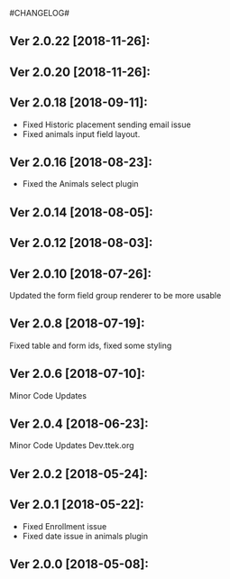 #CHANGELOG#

Ver 2.0.22 [2018-11-26]:
-------------------------------


Ver 2.0.20 [2018-11-26]:
-------------------------------


Ver 2.0.18 [2018-09-11]:
-------------------------------
  - Fixed Historic placement sending email issue
  - Fixed animals input field layout.


Ver 2.0.16 [2018-08-23]:
-------------------------------
  - Fixed the Animals select plugin


Ver 2.0.14 [2018-08-05]:
-------------------------------


Ver 2.0.12 [2018-08-03]:
-------------------------------


Ver 2.0.10 [2018-07-26]:
-------------------------------
Updated the form field group renderer to be more usable


Ver 2.0.8 [2018-07-19]:
-------------------------------
Fixed table and form ids, fixed some styling


Ver 2.0.6 [2018-07-10]:
-------------------------------
Minor Code Updates


Ver 2.0.4 [2018-06-23]:
-------------------------------
Minor Code Updates
Dev.ttek.org


Ver 2.0.2 [2018-05-24]:
-------------------------------


Ver 2.0.1 [2018-05-22]:
-------------------------------
 - Fixed Enrollment issue
 - Fixed date issue in animals plugin


Ver 2.0.0 [2018-05-08]:
-------------------------------


